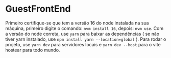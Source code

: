 # GuestFrontEnd

Primeiro certifique-se que tem a versão 16 do node instalada na sua máquina, primeiro digite o comando: ```nvm install 16```, depois: ```nvm use```.
Com a versão do node correta, use ```yarn``` para baixar as dependências ( se não tiver yarn instalado, use ```npm install yarn --location=global``` ).
Para rodar o projeto, use ```yarn dev``` para servidores locais e ```yarn dev --host``` para o vite hostear para todo mundo.

